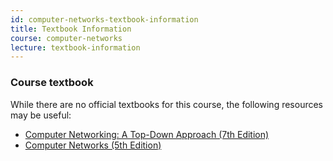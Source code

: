 ```yaml
---
id: computer-networks-textbook-information
title: Textbook Information
course: computer-networks
lecture: textbook-information
---
```


### Course textbook

While there are no official textbooks for this course, the following resources may be useful:

- <a target="_blank" href="https://amzn.to/2KT55Yt">Computer Networking: A Top-Down Approach (7th Edition)</a>
- <a target="_blank" href="https://amzn.to/31PhLX0">Computer Networks (5th Edition)</a>
